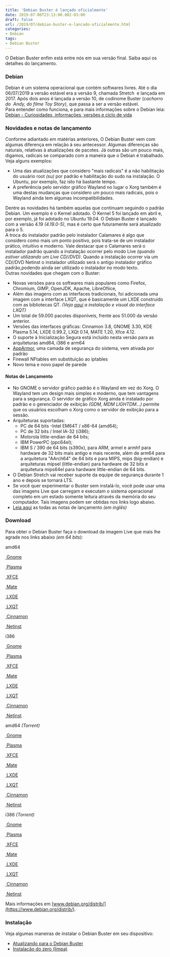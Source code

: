 ```yaml
---
title: 'Debian Buster é lançado oficialmente'
date: 2019-07-06T23:13:00.002-03:00
draft: false
url: /2019/07/debian-buster-e-lancado-oficialmente.html
categories:
- Debian
tags: 
- Debian Buster
---
```


O Debian Buster enfim está entre nós em sua versão final. Saiba aqui os detalhes do lançamento.


### Debian

  
Debian é um sistema operacional que contém softwares livres. Até o dia 06/07/2019 a versão estável era a versão 9, chamada Stretch  e lançada em 2017. Após dois anos é lançada a versão 10, de codinome Buster (_cachorro do  Andy, do filme Toy Story)_, que passa a ser a versão estável.  
Para entender como funciona, e para mais informações sobre o Debian leia: [Debian - Curiosidades, informações, versões e ciclo de vida](https://info.wsouza.com.br/2019/07/debian-curiosidades-informacoes-suas-versoes-e-ciclo-de-vida.html)  
  

### Novidades e notas de lançamento

  
Conforme adiantado em matérias anteriores, O Debian Buster vem com algumas diferença em relação à seu antecessor. Algumas diferenças são naturais, relativas à atualizações de pacotes. Já outras são um pouco mais, digamos, radicais se comparado com a maneira que o Debian é trabalhado. Veja alguns exemplos:  

*   Uma das atualizações que considero "mais radicais" é a não habilitação do usuário root _(su)_ por padrão e habilitação do sudo na instalação. O Ubuntu, por exemplo, faz isto há bastante tempo. 
*   A preferência pelo servidor gráfico Wayland no lugar o Xorg também é uma destas mudanças que considero um pouco mais radicais, pois o Wayland ainda tem algumas incompatibilidades.

Dentre as novidades há também aquelas que continuam seguindo o padrão Debian. Um exemplo é o Kernel adotado. O Kernel 5 foi lançado em abril e, por exemplo, já foi adotado no Ubuntu 19.04. O Debian Buster é lançado com a versão 4.19 _(4.19.0-5)_, mas é certo que futuramente será atualizado para o 5.  
A troca do instalador padrão pelo instalador Calamares é algo que considero como mais um ponto positivo, pois trata-se de um instalador prático, intuitivo e moderno. Vale destacar que o Calamares será o instalador padrão quando a instalação ocorrer pelo modo Live _(quando estiver utilizando um Live CD//DVD)_. Quando a instalação ocorrer via um CD//DVD Netinst o instalador utilizado será o antigo instalador gráfico padrão,podendo ainda ser utilizado o instalador no modo texto.  
Outras novidades que chegam com o Buster:  

*   Novas versões para os softwares mais populares como Firefox, Chromium, GIMP, OpenJDK, Apache, LibreOfiice,
*   Além das imagens com as interfaces tradicionais, foi adicionada uma imagem com a interface LXQT, que é basicamente um LXDE construido com as bibliotecas QT. _(Veja [aqui](https://www.youtube.com/watch?v=koNy5wCBS2M) a instalação e visual da interface LXQT)_
*   Um total de 59.000 pacotes disponíveis, frente aos 51.000 da versão anterior.
*   Versões das interfaces gráficas: Cinnamon 3.8, GNOME 3.30, KDE Plasma 5.14, LXDE 0.99.2, LXQt 0.14, MATE 1.20, Xfce 4.12.
*   O suporte à Inicialização Segura está incluído nesta versão para as arquiteturas amd64, i386 e arm64
*   [AppArmor](https://debian-handbook.info/browse/pt-BR/stable/sect.apparmor.html), uma camada de segurança do sistema, vem ativada por padrão
*   Firewall NFtables em substituição ao iptables
*   Novo tema e novo papel de parede

  

#### Notas de Lançamento

  

*   No GNOME o servidor gráfico padrão é o Wayland em vez do Xorg. O Wayland tem um design mais simples e moderno, que tem vantagens para a segurança. O servidor de gráfico Xorg ainda é instalado por padrão e o gerenciador de exibição _(GDM, MDM LIGHTDM...)_ permite que os usuários escolham o Xorg como o servidor de exibição para a sessão.
*   Arquiteturas suportadas:  
    *   PC de 64 bits -Intel EM64T / x86-64 (amd64);
    *   PC de 32 bits / Intel IA-32 (i386);
    *   Motorola little-endian de 64 bits;
    *   IBM PowerPC (ppc64el);
    *   IBM S / 390 de 64 bits (s390x), para ARM, armel e armhf para hardware de 32 bits mais antigo e mais recente, além de arm64 para a arquitetura "AArch64" de 64 bits e para MIPS, mips (big-endian) e arquiteturas mipsel (little-endian) para hardware de 32 bits e arquitetura mips64el para hardware little-endian de 64 bits.
*   O Debian Stretch vai receber suporte da equipe de segurança durante 1 ano e depois se tornará LTS.
*   Se você quer experimentar o Buster sem instalá-lo, você pode usar uma das imagens Live que carregam e executam o sistema operacional completo em um estado somente leitura através da memória do seu computador. Tais imagens podem ser obtidas nos links logo abaixo.
*   [Leia aqui](https://www.debian.org/News/2019/20190706) as todas as notas de lançamento _(em inglês)_

  

### Download

  
Para obter o Debian Buster faça o download da imagem Live que mais lhe agrade nos links abaixo _(em 64 bits):_  
  

amd64

[ Gnome](https://cdimage.debian.org/debian-cd/current-live/amd64/iso-hybrid/debian-live-10.5.0-amd64-gnome.iso)

[ Plasma](https://cdimage.debian.org/debian-cd/current-live/amd64/iso-hybrid/debian-live-10.5.0-amd64-kde.iso)

[ XFCE](https://cdimage.debian.org/debian-cd/current-live/amd64/iso-hybrid/debian-live-10.5.0-amd64-xfce.iso)

[ Mate](https://cdimage.debian.org/debian-cd/current-live/amd64/iso-hybrid/debian-live-10.5.0-amd64-mate.iso)

[ LXDE](https://cdimage.debian.org/debian-cd/current-live/amd64/iso-hybrid/debian-live-10.5.0-amd64-lxde.iso)

[ LXQT](https://cdimage.debian.org/debian-cd/current-live/amd64/iso-hybrid/debian-live-10.5.0-amd64-lxqt.iso)

[ Cinnamon](https://cdimage.debian.org/debian-cd/current-live/amd64/iso-hybrid/debian-live-10.5.0-amd64-cinnamon.iso)

[ Netinst](https://cdimage.debian.org/debian-cd/current/amd64/iso-cd/debian-10.5.0-amd64-netinst.iso)

i386

[ Gnome](https://cdimage.debian.org/debian-cd/current-live/i386/iso-hybrid/debian-live-10.5.0-i386-gnome.iso)

[ Plasma](https://cdimage.debian.org/debian-cd/current-live/i386/iso-hybrid/debian-live-10.5.0-i386-kde.iso)

[ XFCE](https://cdimage.debian.org/debian-cd/current-live/i386/iso-hybrid/debian-live-10.5.0-i386-xfce.iso)

[ Mate](https://cdimage.debian.org/debian-cd/current-live/i386/iso-hybrid/debian-live-10.5.0-i386-mate.iso)

[ LXDE](https://cdimage.debian.org/debian-cd/current-live/i386/iso-hybrid/debian-live-10.5.0-i386-lxde.iso)

[ LXQT](https://cdimage.debian.org/debian-cd/current-live/i386/iso-hybrid/debian-live-10.5.0-i386-lxqt.iso)

[ Cinnamon](https://cdimage.debian.org/debian-cd/current-live/i386/iso-hybrid/debian-live-10.5.0-i386-cinnamon.iso)

[ Netinst](https://cdimage.debian.org/debian-cd/current/i386/iso-cd/debian-10.5.0-i386-netinst.iso)

amd64 _(Torrent)_

[ Gnome](https://cdimage.debian.org/debian-cd/current-live/amd64/bt-hybrid/debian-live-10.5.0-amd64-gnome.iso.torrent)

[ Plasma](https://cdimage.debian.org/debian-cd/current-live/amd64/bt-hybrid/debian-live-10.5.0-amd64-kde.iso.torrent)

[ XFCE](https://cdimage.debian.org/debian-cd/current-live/amd64/bt-hybrid/debian-live-10.5.0-amd64-xfce.iso.torrent)

[ Mate](https://cdimage.debian.org/debian-cd/current-live/amd64/bt-hybrid/debian-live-10.5.0-amd64-mate.iso.torrent)

[ LXDE](https://cdimage.debian.org/debian-cd/current-live/amd64/bt-hybrid/debian-live-10.5.0-amd64-lxde.iso.torrent)

[ LXQT](https://cdimage.debian.org/debian-cd/current-live/amd64/bt-hybrid/debian-live-10.5.0-amd64-lxqt.iso.torrent)

[ Cinnamon](https://cdimage.debian.org/debian-cd/current-live/amd64/bt-hybrid/debian-live-10.5.0-amd64-cinnamon.iso.torrent)

[ Netinst](https://cdimage.debian.org/debian-cd/current-live/amd64/bt-hybrid/debian-live-10.5.0-amd64-standard.iso.torrent)

i386 _(Torrent)_

[ Gnome](https://cdimage.debian.org/debian-cd/current-live/i386/bt-hybrid/debian-live-10.5.0-i386-gnome.iso.torrent)

[ Plasma](https://cdimage.debian.org/debian-cd/current-live/i386/bt-hybrid/debian-live-10.5.0-i386-kde.iso.torrent)

[ XFCE](https://cdimage.debian.org/debian-cd/current-live/i386/bt-hybrid/debian-live-10.5.0-i386-xfce.iso.torrent)

[ Mate](https://cdimage.debian.org/debian-cd/current-live/i386/bt-hybrid/debian-live-10.5.0-i386-mate.iso.torrent)

[ LXDE](https://cdimage.debian.org/debian-cd/current-live/i386/bt-hybrid/debian-live-10.5.0-i386-lxde.iso.torrent)

[ LXQT](https://cdimage.debian.org/debian-cd/current-live/i386/bt-hybrid/debian-live-10.5.0-i386-lxqt.iso.torrent)

[ Cinnamon](https://cdimage.debian.org/debian-cd/current-live/i386/bt-hybrid/debian-live-10.5.0-i386-cinnamon.iso.torrent)

[ Netinst](https://cdimage.debian.org/debian-cd/current-live/i386/bt-hybrid/debian-live-10.5.0-i386-standard.iso.torrent)

  
Mais informações em [www.debian.org/distrib/](https://www.debian.org/distrib/).  
  

### Instalação

  
Veja algumas maneiras de instalar o Debian Buster em seu dispositivo:  

*   [Atualizando para o Debian Buster](https://info.wsouza.com.br/2019/07/atualizando-para-o-debian-buster.html)
*   [Instalação do zero (limpa)](https://info.wsouza.com.br/2019/07/debian-buster-instalacao-limpa.html)
